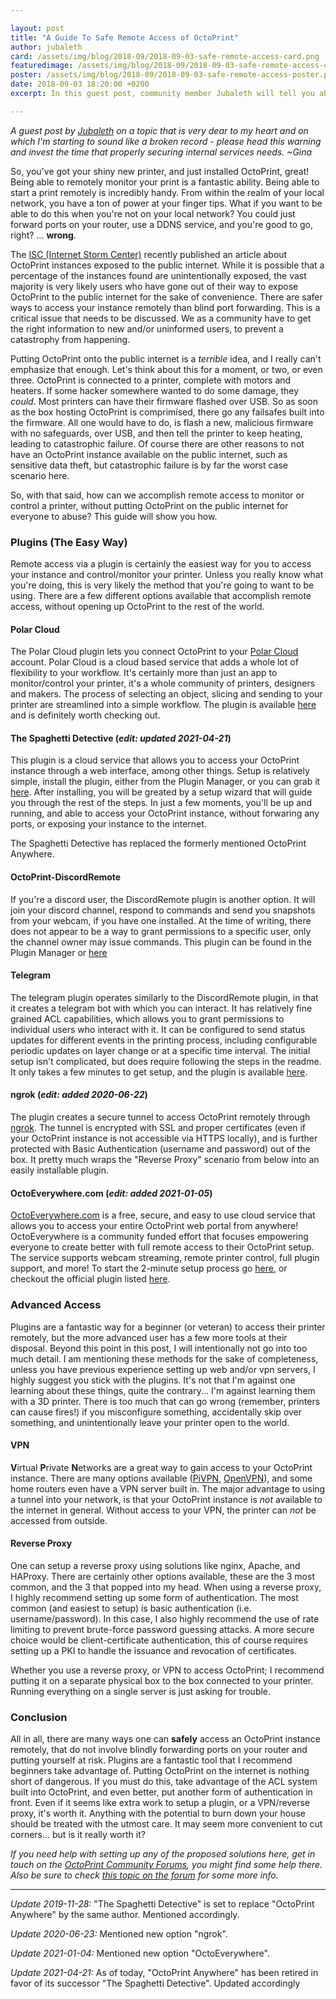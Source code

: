 ```yaml
---

layout: post
title: "A Guide To Safe Remote Access of OctoPrint"
author: jubaleth
card: /assets/img/blog/2018-09/2018-09-03-safe-remote-access-card.png
featuredimage: /assets/img/blog/2018-09/2018-09-03-safe-remote-access-card.png
poster: /assets/img/blog/2018-09/2018-09-03-safe-remote-access-poster.png
date: 2018-09-03 18:20:00 +0200
excerpt: In this guest post, community member Jubaleth will tell you about safe ways to access your OctoPrint instance from the internet.

---
```


*A guest post by [Jubaleth](https://jubaleth.wtf/) on a topic that is very dear to my heart and on which I'm starting
to sound like a broken record - please head this warning and invest the time that properly securing internal services
needs. ~Gina*

So, you've got your shiny new printer, and just installed OctoPrint, great! Being able to remotely monitor your print is a fantastic ability. Being able to start a print remotely is incredibly handy. From within the realm of your local network, you have a ton of power at your finger tips. What if you want to be able to do this when you're not on your local network? You could just forward ports on your router, use a DDNS service, and you're good to go, right? ... **wrong**. 

The [ISC (Internet Storm Center)](https://isc.sans.edu/forums/diary/3D+Printers+in+The+Wild+What+Can+Go+Wrong/24044/) recently published an article about OctoPrint instances exposed to the public internet. While it is possible that a percentage of the instances found are unintentionally exposed, the vast majority is very likely users who have gone out of their way to expose OctoPrint to the public internet for the sake of convenience. There are safer ways to access your instance remotely than blind port forwarding. This is a critical issue that needs to be discussed. We as a community have to get the right information to new and/or uninformed users, to prevent a catastrophy from happening.

Putting OctoPrint onto the public internet is a *terrible* idea, and I really can't emphasize that enough. Let's think about this for a moment, or two, or even three. OctoPrint is connected to a printer, complete with motors and heaters. If some hacker somewhere wanted to do some damage, they *could*. Most printers can have their firmware flashed over USB. So as soon as the box hosting OctoPrint is comprimised, there go any failsafes built into the firmware. All one would have to do, is flash a new, malicious firmware with no safeguards, over USB, and then tell the printer to keep heating, leading to catastrophic failure. Of course there are other reasons to not have an OctoPrint instance available on the public internet, such as sensitive data theft, but catastrophic failure is by far the worst case scenario here.

So, with that said, how can we accomplish remote access to monitor or control a printer, without putting OctoPrint on the public internet for everyone to abuse?  This guide will show you how.

### Plugins (The Easy Way)

Remote access via a plugin is certainly the easiest way for you to access your instance and control/monitor your printer. Unless you really know what you're doing, this is very likely the method that you're going to want to be using. There are a few different options available that accomplish remote access, without opening up OctoPrint to the rest of the world.

#### Polar Cloud

The Polar Cloud plugin lets you connect OctoPrint to your [Polar Cloud](https://polar3d.com) account. Polar Cloud is a cloud based service that adds a whole lot of flexibility to your workflow. It's certainly more than just an app to monitor/control your printer, it's a whole community of printers, designers and makers. The process of selecting an object, slicing and sending to your printer are streamlined into a simple workflow. The plugin is available [here](https://plugins.octoprint.org/plugins/polarcloud/) and is definitely worth checking out.

#### The Spaghetti Detective (*edit: updated 2021-04-21*)

This plugin is a cloud service that allows you to access your OctoPrint instance through a web interface, among other things.
Setup is relatively simple, install the plugin, either from the Plugin Manager, or you can grab it [here](https://plugins.octoprint.org/plugins/thespaghettidetective/). After installing, you will be greated by a setup wizard that will guide you through the rest of the steps. In just a few moments, you'll be up and running, and able to access your OctoPrint instance, without forwaring any ports, or exposing your instance to the internet.

The Spaghetti Detective has replaced the formerly mentioned OctoPrint Anywhere.

#### OctoPrint-DiscordRemote

If you're a discord user, the DiscordRemote plugin is another option. It will join your discord channel,
respond to commands and send you snapshots from your webcam, if you have one installed. At the time of writing, there does not appear to be a way to grant permissions to a specific user, only the channel owner may issue commands. This plugin can be found in the Plugin Manager or [here](https://plugins.octoprint.org/plugins/DiscordRemote/)

#### Telegram

The telegram plugin operates similarly to the DiscordRemote plugin, in that it creates a telegram bot with which you can interact. It has relatively fine grained ACL capabilities, which allows you to grant permissions to individual users who interact with it. It can be configured to send status updates for different events in the printing process, including configurable periodic updates on layer change or at a specific time interval. The initial setup isn't complicated, but does require following the steps in the readme. It only takes a few minutes to get setup, and the plugin is available [here](https://plugins.octoprint.org/plugins/telegram/).

#### ngrok (*edit: added 2020-06-22*)

The plugin creates a secure tunnel to access OctoPrint remotely through [ngrok](https://ngrok.com/). The tunnel is encrypted with SSL and proper certificates (even if your OctoPrint instance is not accessible via HTTPS locally), and is further protected with Basic Authentication (username and password) out of the box. It pretty much wraps the "Reverse Proxy" scenario from below into an easily installable plugin.

#### OctoEverywhere.com (*edit: added 2021-01-05*)

[OctoEverywhere.com](https://octoeverywhere.com/?source=octoprint_blog) is a free, secure, and easy to use cloud service that allows you to access your entire OctoPrint web portal from anywhere! OctoEverywhere is a community funded effort that focuses empowering everyone to create better with full remote access to their OctoPrint setup. The service supports webcam streaming, remote printer control, full plugin support, and more! To start the 2-minute setup process go [here](https://octoeverywhere.com/getStarted?source=octoprint_blog), or checkout the official plugin listed [here](https://plugins.octoprint.org/plugins/octoeverywhere/).

### Advanced Access

Plugins are a fantastic way for a beginner (or veteran) to access their printer remotely, but the more advanced user has a few more tools at their disposal. Beyond this point in this post, I will intentionally not go into too much detail. I am mentioning these methods for the sake of completeness, unless you have previous experience setting up web and/or vpn servers, I highly suggest you stick with the plugins. It's not that I'm against one learning about these things, quite the contrary... I'm against learning them with a 3D printer. There is too much that can go wrong (remember, printers can cause fires!) if you misconfigure something, accidentally skip over something, and unintentionally leave your printer open to the world. 

#### VPN

**V**irtual **P**rivate **N**etworks are a great way to gain access to your OctoPrint instance. There are many options available ([PiVPN](http://www.pivpn.io/), [OpenVPN](https://openvpn.net/)), and some home routers even have a VPN server built in. The major advantage to using a tunnel into your network, is that your OctoPrint instance is *not* available to the internet in general. Without access to your VPN, the printer can *not* be accessed from outside. 

#### Reverse Proxy

One can setup a reverse proxy using solutions like nginx, Apache, and HAProxy. There are certainly other options available, these are the 3 most common, and the 3 that popped into my head. When using a reverse proxy, I highly recommend setting up some form of authentication. The most common (and easiest to setup) is basic authentication (i.e. username/password). In this case, I also highly recommend the use of rate limiting to prevent brute-force password guessing attacks. A more secure choice would be client-certificate authentication, this of course requires setting up a PKI to handle the issuance and revocation of certificates. 

Whether you use a reverse proxy, or VPN to access OctoPrint; I recommend putting it on a separate physical box to the box connected to your printer. Running everything on a single server is just asking for trouble.

### Conclusion

All in all, there are many ways one can **safely** access an OctoPrint instance remotely, that do not involve blindly forwarding ports on your router and putting yourself at risk. Plugins are a fantastic tool that I recommend beginners take advantage of. Putting OctoPrint on the internet is nothing short of dangerous. If you must do this, take advantage of the ACL system built into OctoPrint, and even better, put another form of authentication in front. Even if it seems like extra work to setup a plugin, or a VPN/reverse proxy, it's worth it. Anything with the potential to burn down your house should be treated with the utmost care. It may seem more convenient to cut corners... but is it really worth it?

*If you need help with setting up any of the proposed solutions here, get in touch on the [OctoPrint Community Forums](https://discourse.octoprint.org), you might find some help there. Also be sure to check [this topic on the forum](https://discourse.octoprint.org/t/access-your-octoprint-remotely/3628) for some more info.*

---

*Update 2019-11-28:* "The Spaghetti Detective" is set to replace "OctoPrint Anywhere" by the
same author. Mentioned accordingly.

*Update 2020-06-23:* Mentioned new option "ngrok".

*Update 2021-01-04:* Mentioned new option "OctoEverywhere".

*Update 2021-04-21:* As of today, "OctoPrint Anywhere" has been retired in favor of its 
successor "The Spaghetti Detective". Updated accordingly